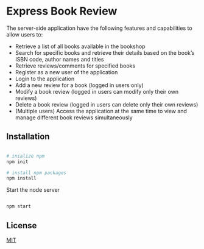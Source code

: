 # Express Book Review

The server-side application have the following features and capabilities to allow users to:
- Retrieve a list of all books available in the bookshop
- Search for specific books and retrieve their details based on the book’s ISBN code, author names and titles
- Retrieve reviews/comments for specified books
- Register as a new user of the application
- Login to the application
- Add a new review for a book (logged in users only)
- Modify a book review (logged in users can modify only their own reviews)
- Delete a book review (logged in users can delete only their own reviews)
- (Multiple users) Access the application at the same time to view and manage different book reviews simultaneously

## Installation

```python

# inialize npm
npm init

# install npm packages
npm install

```
Start the node server

```python

npm start

```
## License

[MIT](https://choosealicense.com/licenses/mit/)
